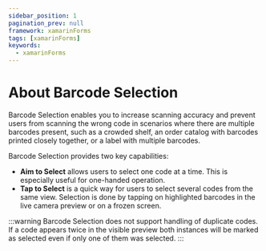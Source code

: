 ```yaml
---
sidebar_position: 1
pagination_prev: null
framework: xamarinForms
tags: [xamarinForms]
keywords:
  - xamarinForms
---
```


# About Barcode Selection

Barcode Selection enables you to increase scanning accuracy and prevent users from scanning the wrong code in scenarios where there are multiple barcodes present, such as a crowded shelf, an order catalog with barcodes printed closely together, or a label with multiple barcodes.

Barcode Selection provides two key capabilities:

- **Aim to Select** allows users to select one code at a time. This is especially useful for one-handed operation.
- **Tap to Select** is a quick way for users to select several codes from the same view. Selection is done by tapping on highlighted barcodes in the live camera preview or on a frozen screen.

:::warning
Barcode Selection does not support handling of duplicate codes. If a code appears twice in the visible preview both instances will be marked as selected even if only one of them was selected.
:::
